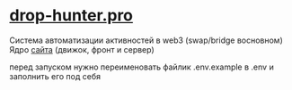 # [drop-hunter.pro](https://drop-hunter.pro)

Система автоматизации активностей в web3 (swap/bridge восновном)
Ядро [сайта](https://drop-hunter.pro)  (движок, фронт и сервер)

перед запуском нужно переименовать файлик .env.example в .env и заполнить его под себя
